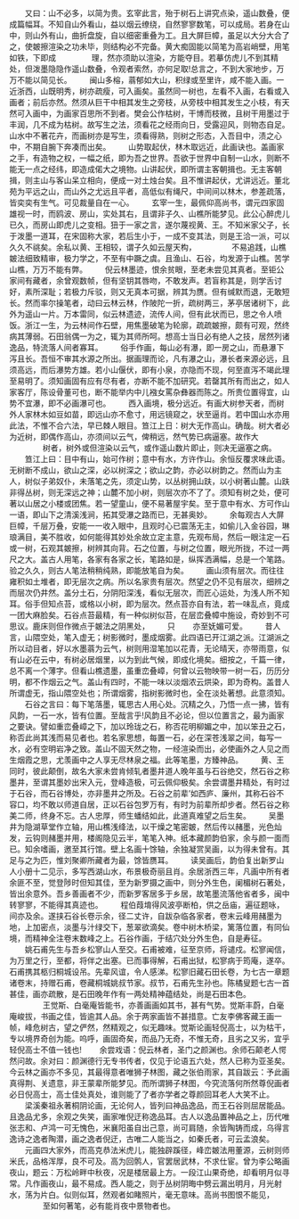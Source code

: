 <!-- { "loadSidebar": true } -->
　　又曰：山不必多，以简为贵。玄宰此言，殆于树石上讲究点染，遥山数叠，便成篇幅耳。不知自山外看山，益以烟云缭绕，自然寥寥数笔，可以成局。若身在山中，则山外有山，曲折盘旋，自以细密重叠为工。且大屏巨幛，虽足以大分大合了之，使皴擦渲染之功未毕，则结构必不完备。黄大痴固能以简笔为高岩峭壁，用笔如铁，下即成
　　
　　理，然亦须助以渲染，方能夺目。若摹仿虎儿不到其精处，但泼墨隐隐作遥山数叠，令观者索然，亦何足取!总言之，不到大家地步，万万不能以简见长。
　　闽山多榕，蓊郁如大山，积绿或至里许，咸不能入画。一近浙西，山既明秀，树亦疏瘦，可入画矣。虽然同一树也，左看不入画，右看或入画者；前后亦然。然须从巨干中相其发生之旁枝，从旁枝中相其发生之小枝，有天然可入画中，为画家百思所不到者。樊会公作枯树，干博而枝微，且树干用墨过于丰润，几不成为枯树。故写生之法，须看花之经雨向日，受露迎风，则物态自足。山水中不著花卉，而画树亦是写生，须看得熟，则树之形态，入吾目中，渍之心中，不期自腕下奔凑而出矣。
　　山势取起伏，林木取远近，此画诀也。盖画家之手，有造物之权，一幅之纸，即为吾之世界。吾欲于世界中自制一山水，则断不能无一点之经纬，即造成偌大之境物。山讲起伏，即所谓主客朝揖也。无主客朝揖，则主山与客山呆立相向，便成一对土烛台矣。且不惟讲起伏，尤讲远近。董北苑为平远之山，而山外之尤远且平者，高低似有绳尺，中间间以林木，参差疏落，皆奕奕有生气。可见裁量自在一心。
　　玄宰一生，最佩仰高尚书，谓元四家固雄视一时，而鸥波、房山，实处其右，且谓非子久、山樵所能梦见。此公心醉虎儿已久，而房山即虎儿之变相。狃于一家之言，遂尔蔑视黄、王。不知米家父子，长于泼墨一道耳，在宋固称大家，若后生小于，一成不变其法，则是王洽一派，可以久久不祧矣。余私以黄、王相较，谓子久如云屋天构，
　　
　　不易追践，山樵皴法细致精审，极力学之，不至有中蹶之虞。且渔山、石谷，均发源于山樵。苦学山樵，万万不能有弊。
　　倪云林墨迹，恨余贫眼，至老未尝见其真者。至钜公家间有藏者，余曾观数帧，但有坚钥其唇吻，不敢发声。若盲称其是，则学舌讨好，素所深耻；若极力斥驳，则又无真本可据，辨其为赝。但有缄默而退，无敢短长。然而率尔操笔者，动曰云林云林，作陂陀一折，疏树两三，茅亭居诸树下，此外为遥山一片。万本雷同，似云林遗迹，流传人间，但有此状而已，思之令人喷饭。浙江一生，为云林间作石壁，用焦墨破笔为轮廓，疏疏皴擦，颇有可观，然终病其薄弱。石田翁偶一为之，辄为其师所呵。想高士当日必有绝人之技，居然列诸逸品，特流落人间者寡耳。
　　俗手作画，每山必有瀑，即一房之山，而悬瀑下泻且长。吾恒不审其水源之所出。据画理而论，凡有瀑之山，瀑长者来源必远，且须高远，而后瀑势方雄。若小山偃伏，即有小泉，亦隐而不现，何至直泻不竭此理至易明了。须知画固有应有尽有者，亦断不能不加研究。若罄其所有而出之，如人家客厅，陈设骨董可也，断不能举内中儿襁女罵杂彝器而陈之。所贵位置得宜，山势不宜瀑，即不必画瀑可也。
　　西入画境，极分远近。有画大树参天者，而树外人家林木如豆如苗，即远山亦不愈寸，用远镜窥之，状至逼肖。若中国山水亦用此法，不惟不合六法，早已棘人眼目。笪江上日：树大无作高山。确哉。树大者必为近树，即偶作高山，亦须间以云气，俾稍远，然气势已病逼塞。故作大
　　
　　树者，树外或但渲染以云气，或作遥山数片即止，则决无逼塞之病。
　　笪江上曰：目中有山，始可作树；意中有水，方许作山。余恒反覆求味此语。无树断不成山，欲山之深，必以树深之；欲山之韵，亦必以树韵之。然而山为主人，树似子弟奴仆，未落笔之先，须定山势，以丛树拥山趺，以小树著山麓。山趺非得丛树，则无深远之神；山麓不加小树，则层次亦不了了。须知有树之处，便可著以山居之小楼或团焦。若一望童山，便不易著屋宇矣。至于意中有水、方可作山一语，即山下之清溪浅涧，拓其受瀑之路而已，无甚奥妙。
　　余每观古人大屏巨幛，千层万叠，安能一一收入眼中，且观时心已震荡无主，如偷儿入金谷园，琳琅满目，美不胜收，如何能得其妙处余故立定主意，先观布局，然后一眼注定一石或一树，石观其皴擦，树辨其向背。石之位置，与树之位置，眼光所拢，不过一两尺之大。盖古人用笔，各家有各家之长，笔路如是，纵挥洒满幅，总是一个笔路。验之久久，则古人笔法稍稍纯熟，即能放笔自为矣。
　　画山须有层次。而往往雍积如土堆者，即无层次之病。所以名家贵有层次。然望之仍不见有层次，细辨之而层次仍井然。盖分土石，分阴阳深浅，看似无层次，而匠心运处，为浅人所不知耳。俗手但知点苔，或格以小树，即为层次。然点苔亦自有法，若一味乱点，竟成一团大麻脸矣。石谷点苔最精，有一种似树似苔，在层峦叠幛中施设，奇妙到不可思议。鹿床则但作微点于皴法之阴黑处，
　　只
　　亦至妩媚可爱。
　　昔人言，山隈空处，笔入虚无；树影微时，墨成烟雾。此四语已开江湖之派。江湖派之所以动目者，好以水墨蓊为云气，树则用湿笔加以花青，无论晴天，亦带雨意，似有山必在云中，有树必居烟里，以为到此气候，即成化境矣。细按之，千篇一律，总不离一个薄字。但看山樵遗墨，虽重峦叠嶂，何曾以云物映带一树一石，历历分明，都不作烟云之气。盖山有四时，不能一味以淡烟浓云烘染，即为奇构。盖昔人所谓虚无，指山隈空处也；所谓烟雾，指树影微时也，全在淡处著想。此意须知。
　　石谷之言曰：每下笔落墨，辄思古人用心处。沉精之久，乃悟一点一拂，皆有风韵，一石一水，皆有位置。至哉言乎!风韵且不必论，但以位置言之，最为画家之要诀。譬如重峦叠嶂之下，加以玲珑之石，称否花明柳媚之中，加以笨丑之石，称否此尚其浅而易见者也。若名家思想，每置一石，必在深苍浅翠之间，每写一水，必有空明岩净之致。盖山不固天然之物，一经渲染而出，必使画外之人见之而生烟霞之思，尤羡画中之人享无尽林泉之福。此等笔墨，方臻神品。
　　黄、王同时，彼此颠倒，故名大家未尝肯倾轧者墨井道人晚年虽与石谷绝交，然石谷之称墨井，至谓其墨妙出宋入元，登峰造极，可云佩仰极矣。余尝谓墨井精处，有时过于石谷，而石谷博处，亦非墨井之所及。石谷之前辈’如西庐、廉州，其称石谷不容口，均不敢以师道自居，正以石谷包罗万有，有时为前辈所却步者。然石谷之称美二师，终身不忘。古人忠厚，师生蟠结如此，此道真难望之后生矣。
　　吴墨井为隐湖草堂作立轴，用山樵浅绛法，以干燥之笔密皴，然后传以赭墨，光色灿发，云钩则赭墨并用，楼阁隐见云半，笔笔入神。纸本藏颜韵伯家，余与颜一面而已。知余嗜画，邀至其行馆。壁上名画十馀轴，余独凝赏吴画，以为得未曾有。其足与之为匹，惟刘聚卿所藏者为最，馀皆赝耳。
　　读吴画后，韵伯复出新罗山人小册十二见示，多写西湖山水，布景极奇丽且肖。余居浙西三年，凡画中所有者余匪不至，觉登陟时但知其佳，至为新罗摄之画中，则分外生色，阑楣树石著处，皆出余意外。吾乡善画者不少，而新罗客居多于乡居，故笔墨流落他省者多，闽中转寥寥，不能得其真迹也。
　　程伯葭堉得风波亭断柏，供之岳庙，遍征题咏，间亦及余。遂挟石谷长卷示余，径二丈许，自跋杂临各家者，卷末云峰用赭墨为地，上加密点，淡墨与汁绿交下，葱翠欲滴矣。卷中树木桥梁，篱落位置，有同仙境，而精神全注卷末数峰之上。石谷作画，于结穴处分外生色，自是寿征。
　　姚石甫先生与吾乡松寥山人至交。石甫被难，征至京师，将谴戍。松寥闻信，为万里之行，至都，将伴之出塞。已而事得解，石甫出狱，松寥病于筠庵，遂卒。石甫携其柩归桐城设吊。先辈风谊，令人感涕。松寥旧藏石田长卷，为七古一章题诸卷末，持赠石甫，卷藏桐城姚叔节家。叔节，石甫先生孙也。陈橘叟题七古一首甚佳，画亦疏散，是石田晚年作有一两处精神蕴结处，尚是石田本色。
　　
　　王觉斯、白毫庵皆能书，亦善画画如其书，甚有气势。觉斯丰蔚，白毫庵峻拔，书画之佳，皆逾其人品。余于两家画皆不甚措意。亡友李佛客藏王画一帧，峰危树古，望之俨然，然精观之，似无趣味。觉斯论画轻倪高士，以为枯干，专以境界奇创为能。呜呼，画固奇矣，而品乃无奇，不惟无奇，且劣之又劣，宜乎轻倪高士不值一钱也!
　　余尝戏语：倪云林者，圣门之颜渊也。余师石颠老人愕然问故。余对曰：颜渊德行无专书传者，仅见于论语五六处，然人已称为亚圣矣。今云林之画亦不多见，其最得意者唯狮子林图，藏之张伯雨家，其自跋云：予此画真得荆、关遗意，非王蒙辈所能梦见。而所谓狮子林图，今究流落何所然尊倪画者必日倪高士，高士佳处真处，谁则能了了者亦学者之尊颜回耳老人大笑不止。
　　梁溪秦祖永著桐阴论画，无论何人，皆列曰神品逸品，而王石谷则屈居能品。且逸品尤多，余观之失笑，画家唯倪迂称逸品耳。古人以逸品置神品之上，历代唯张志和、卢鸿一可无愧色，米襄阳虽自出己意，尚可肩随，余皆陶铸而成，乌得言逸诗之逸者陶潜，画之逸者倪迂，古唯二人能当之，如秦氏者，可云孟浪矣。
　　元画四大家外，而高克恭法米虎儿，能独辟蹊径，峰峦皴法用董源，云树则师米氏，品格浑厚，良不可及。高为回鹘人，官罢居武林，不求仕宦。曾为李公略画夜山，题云：万松岭畔中秋夜，况是楼居最上方。一段江山果奇绝，却看明月似寻常。凡作画夜山，最不易成。西人能之，则于丛树阴晦中劈云漏出明月，月光射水，荡为片白。似则似耳，然观者如睹照片，毫无意味。高尚书图恨不能见，
　　
　　至如何著笔，必有能肖夜中景物者也。
